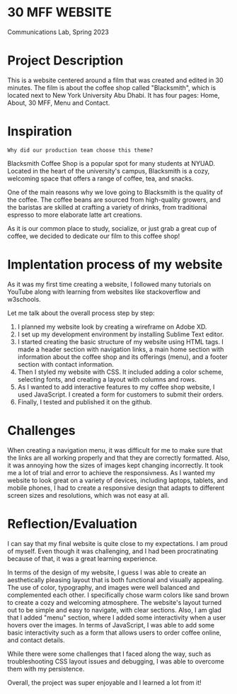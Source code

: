 # 30 MFF WEBSITE
Communications Lab, Spring 2023

# Project Description
This is a website centered around a film that was created and edited in 30 minutes. The film is about the coffee shop called "Blacksmith", which is located next to New York University Abu Dhabi. It has four pages: Home, About, 30 MFF, Menu and Contact.

# Inspiration
    Why did our production team choose this theme?
    
Blacksmith Coffee Shop is a popular spot for many students at NYUAD. Located in the heart of the university's campus, Blacksmith is a cozy, welcoming space that offers a range of coffee, tea, and snacks.

One of the main reasons why we love going to Blacksmith is the quality of the coffee. The coffee beans are sourced from high-quality growers, and the baristas are skilled at crafting a variety of drinks, from traditional espresso to more elaborate latte art creations. 

As it is our common place to study, socialize, or just grab a great cup of coffee, we decided to dedicate our film to this coffee shop!

# Implentation process of my website

As it was my first time creating a website, I followed many tutorials on YouTube along with learning from websites like stackoverflow and w3schools.

Let me talk about the overall process step by step:
1. I planned my website look by creating a wireframe on Adobe XD. 
2. I set up my development environment by installing Sublime Text editor.
3. I started creating the basic structure of my website using HTML tags. I made a header section with navigation links, a main home section with information about the coffee shop and its offerings (menu), and a footer section with contact information.
4. Then I styled my website with CSS. It included adding a color scheme, selecting fonts, and creating a layout with columns and rows.
5. As I wanted to add interactive features to my coffee shop website, I used JavaScript. I created a form for customers to submit their orders.
6. Finally, I tested and published it on the github.

# Challenges

When creating a navigation menu, it was difficult for me to make sure that the links are all working properly and that they are correctly formatted. Also, it was annoying how the sizes of images kept changing incorrectly. It took me a lot of trial and error to achieve the responsivness. As I wanted my website to look great on a variety of devices, including laptops, tablets, and mobile phones, I had to create a responsive design that adapts to different screen sizes and resolutions, which was not easy at all. 

# Reflection/Evaluation

I can say that my final website is quite close to my expectations. I am proud of myself. Even though it was challenging, and I had been procratinating because of that, it was a great learning experience. 

In terms of the design of my website, I guess I was able to create an aesthetically pleasing layout that is both functional and visually appealing. The use of color, typography, and images were well balanced and complemented each other. I specifically chose warm colors like sand brown to create a cozy and welcoming atmosphere. The website's layout turned out to be simple and easy to navigate, with clear sections. Also, I am glad that I added "menu" section, where I added some interactivity when a user hovers over the images. In terms of JavaScript, I was able to add some basic interactivity such as a form that allows users to order coffee online, and contact details.

While there were some challenges that I faced along the way, such as troubleshooting CSS layout issues and debugging, I was able to overcome them with my persistence.

Overall, the project was super enjoyable and I learned a lot from it!
